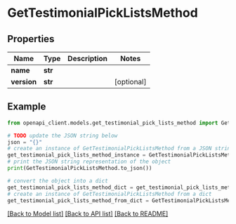 # GetTestimonialPickListsMethod


## Properties

Name | Type | Description | Notes
------------ | ------------- | ------------- | -------------
**name** | **str** |  | 
**version** | **str** |  | [optional] 

## Example

```python
from openapi_client.models.get_testimonial_pick_lists_method import GetTestimonialPickListsMethod

# TODO update the JSON string below
json = "{}"
# create an instance of GetTestimonialPickListsMethod from a JSON string
get_testimonial_pick_lists_method_instance = GetTestimonialPickListsMethod.from_json(json)
# print the JSON string representation of the object
print(GetTestimonialPickListsMethod.to_json())

# convert the object into a dict
get_testimonial_pick_lists_method_dict = get_testimonial_pick_lists_method_instance.to_dict()
# create an instance of GetTestimonialPickListsMethod from a dict
get_testimonial_pick_lists_method_from_dict = GetTestimonialPickListsMethod.from_dict(get_testimonial_pick_lists_method_dict)
```
[[Back to Model list]](../README.md#documentation-for-models) [[Back to API list]](../README.md#documentation-for-api-endpoints) [[Back to README]](../README.md)


